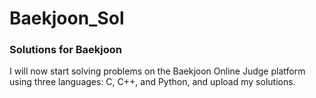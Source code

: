 # Baekjoon_Sol
### Solutions for Baekjoon
I will now start solving problems on the Baekjoon Online Judge platform using three languages: C, C++, and Python, and upload my solutions.
